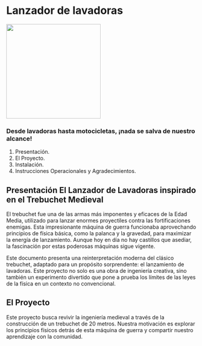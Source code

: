 # Lanzador de lavadoras 

<img src=https://cdn.leonardo.ai/users/dabf2507-0e44-4281-bfc0-08fa88df3ba8/generations/a0fe6d2a-bfb2-4504-a309-7419f8f03aa4/Leonardo_Phoenix_A_medieval_trebuchet_its_wooden_frame_weather_2.jpg width="250">

### Desde lavadoras hasta motocicletas, ¡nada se salva de nuestro alcance!

1. Presentación.
2. El Proyecto.
3. Instalación.
4. Instrucciones Operacionales y Agradecimientos. 


## Presentación El Lanzador de Lavadoras inspirado en el Trebuchet Medieval
El trebuchet fue una de las armas más imponentes y eficaces de la Edad Media, utilizado para lanzar enormes proyectiles contra las fortificaciones enemigas. Esta impresionante máquina de guerra funcionaba aprovechando principios de física básica, como la palanca y la gravedad, para maximizar la energía de lanzamiento. Aunque hoy en día no hay castillos que asediar, la fascinación por estas poderosas máquinas sigue vigente.

Este documento presenta una reinterpretación moderna del clásico trebuchet, adaptado para un propósito sorprendente: el lanzamiento de lavadoras. Este proyecto no solo es una obra de ingeniería creativa, sino también un experimento divertido que pone a prueba los límites de las leyes de la física en un contexto no convencional.

## El Proyecto
Este proyecto busca revivir la ingeniería medieval a través de la construcción de un trebuchet de 20 metros. Nuestra motivación es explorar los principios físicos detrás de esta máquina de guerra y compartir nuestro aprendizaje con la comunidad.